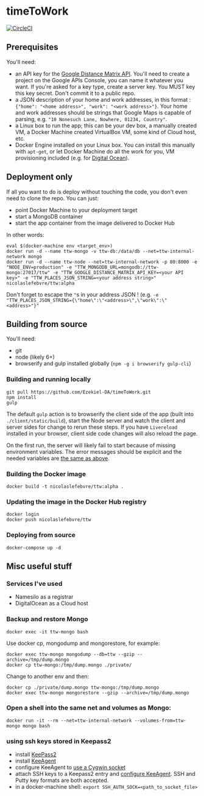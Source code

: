# timeToWork

[![CircleCI](https://circleci.com/gh/Ezekiel-DA/timeToWork.svg?style=shield)](https://circleci.com/gh/Ezekiel-DA/timeToWork)

## Prerequisites
You'll need:
- an API key for the [Google Distance Matrix API](https://www.google.com/webhp?sourceid=chrome-instant&ion=1&espv=2&ie=UTF-8#q=distance%20matrix%20api).
You'll need to create a project on the Google APIs Console, you can name it whatever you want. If you're asked for a key type, create a server key.
You MUST key this key secret. Don't commit it to a public repo.
- a JSON description of your home and work addresses, in this format : `{"home": "<home address>", "work": "<work address>"}`.
Your home and work addresses should be strings that Google Maps is capable of parsing, e.g. `"10 Nonesuch Lane, Nowhere, 01234, Country"`.
- a Linux box to run the app; this can be your dev box, a manually created VM, a Docker Machine created VirtualBox VM, some kind of Cloud host, etc.
- Docker Engine installed on your Linux box. You can install this manually with `apt-get`, or let Docker Machine do all the work for you, VM provisioning included (e.g. for [Digital Ocean](https://docs.docker.com/machine/examples/ocean/)). 

## Deployment only
If all you want to do is deploy without touching the code, you don't even need to clone the repo. You can just:
- point Docker Machine to your deployment target
- start a MongoDB container
- start the app container from the image delivered to Docker Hub

In other words:

    eval $(docker-machine env <target_env>)
    docker run -d --name ttw-mongo -v ttw-db:/data/db --net=ttw-internal-network mongo
    docker run -d --name ttw-node --net=ttw-internal-network -p 80:8000 -e "NODE_ENV=production" -e "TTW_MONGODB_URL=mongodb://ttw-mongo:27017/ttw" -e "TTW_GOOGLE_DISTANCE_MATRIX_API_KEY=<your API key>" -e "TTW_PLACES_JSON_STRING=<your address string>" nicolaslefebvre/ttw:alpha

Don't forget to escape the `"`s in your address JSON ! (e.g. `-e "TTW_PLACES_JSON_STRING={\"home\":\"<address>\",\"work\":\"<address>"}"`

## Building from source
You'll need:
- git
- node (likely 6+)
- browserify and gulp installed globally (`npm -g i browserify gulp-cli`)

### Building and running locally
    git pull https://github.com/Ezekiel-DA/timeToWork.git
    npm install
    gulp

The default `gulp` action is to browserify the client side of the app (built into `./client/static/build`), start the Node server and watch the client and server sides for change to rerun these steps.
If you have `Livereload` installed in your browser, client side code changes will also reload the page.

On the first run, the server will likely fail to start because of missing environment variables. The error messages should be explicit and the needed variables are [the same as above](#deployement-only).

### Building the Docker image
    docker build -t nicolaslefebvre/ttw:alpha .

### Updating the image in the Docker Hub registry
    docker login
    docker push nicolaslefebvre/ttw

### Deploying from source
    docker-compose up -d

## Misc useful stuff
### Services I've used
- Namesilo as a registrar
- DigitalOcean as a Cloud host

### Backup and restore Mongo
    docker exec -it ttw-mongo bash
Use docker cp, mongodump and mongorestore, for example:

    docker exec ttw-mongo mongodump --db=ttw --gzip --archive=/tmp/dump.mongo
    docker cp ttw-mongo:/tmp/dump.mongo ./private/

Change to another env and then:

    docker cp ./private/dump.mongo ttw-mongo:/tmp/dump.mongo
    docker exec ttw-mongo mongorestore --gzip --archive=/tmp/dump.mongo
     
### Open a shell into the same net and volumes as Mongo:
    docker run -it --rm --net=ttw-internal-network --volumes-from=ttw-mongo mongo bash

### using ssh keys stored in Keepass2
- install [KeePass2](http://keepass.info/download.html)
- install [KeeAgent](http://lechnology.com/software/keeagent/)
- configure KeeAgent to [use a Cygwin socket](http://lechnology.com/software/keeagent/usage/options-and-settings/)
- attach SSH keys to a Keepass2 entry and [configure KeeAgent](http://lechnology.com/software/keeagent/usage/quick-start/). SSH and Putty key formats are both accepted.
- in a docker-machine shell: `export SSH_AUTH_SOCK=<path_to_socket_file>`
